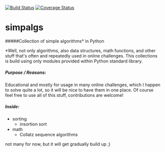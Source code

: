 [![Build Status](https://travis-ci.org/Antash696/simpalgs.svg?branch=master)](https://travis-ci.org/Antash696/simpalgs)
[![Coverage Status](https://coveralls.io/repos/github/Antash696/simpalgs/badge.svg?branch=master)](https://coveralls.io/github/Antash696/simpalgs?branch=master)

# simpalgs
#####Collection of simple algorithms* in Python

*Well, not only algorithms, also data structures, math functions, and other stuff that's often and repeatedly used in online challenges.
This collections is build using only modules provided within Python standard library.

##### Purpose / Reasons:
Educational and mostly for usage in many online challenges, which I happen to solve quite a lot, so it will be nice to have them in one place. 
Of course feel free to use all of this stuff, contributions are welcome!

##### Inside:
* sorting
  * insortion sort
* math
  * Collatz sequence algorithms

not many for now, but it will get gradually build up ;)
